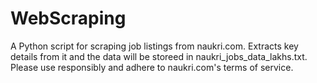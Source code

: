# WebScraping
A Python script for scraping job listings from naukri.com. Extracts key details from it and the data will be storeed in naukri_jobs_data_lakhs.txt. Please use responsibly and adhere to naukri.com's terms of service.
